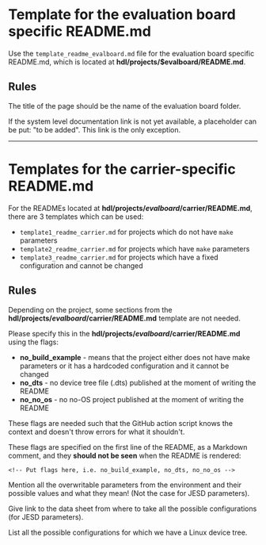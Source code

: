 # Template for the evaluation board specific README.md

Use the ``template_readme_evalboard.md`` file for the evaluation board specific README.md, which is located at **hdl/projects/$evalboard/README.md**.

## Rules

The title of the page should be the name of the evaluation board folder.

If the system level documentation link is not yet available, a placeholder can be put: "to be added". This link is the only exception.

---------------------------

# Templates for the carrier-specific README.md

For the READMEs located at **hdl/projects/$evalboard/$carrier/README.md**, there are 3 templates which can be used:

- ``template1_readme_carrier.md`` for projects which do not have ``make`` parameters
- ``template2_readme_carrier.md`` for projects which have ``make`` parameters
- ``template3_readme_carrier.md`` for projects which have a fixed configuration and cannot be changed

## Rules

Depending on the project, some sections from the **hdl/projects/$evalboard/$carrier/README.md** template are not needed.

Please specify this in the **hdl/projects/$evalboard/$carrier/README.md** using the flags:

- **no_build_example** - means that the project either does not have make parameters or it has a hardcoded configuration and it cannot be changed
- **no_dts** - no device tree file (.dts) published at the moment of writing the README
- **no_no_os** - no no-OS project published at the moment of writing the README

These flags are needed such that the GitHub action script knows the context and doesn't throw errors for what it shouldn't.

These flags are specified on the first line of the README, as a Markdown comment, and they **should not be seen** when the README is rendered:

```
<!-- Put flags here, i.e. no_build_example, no_dts, no_no_os -->
```

Mention all the overwritable parameters from the environment and their possible values and what they mean! (Not the case for JESD parameters).

Give link to the data sheet from where to take all the possible configurations (for JESD parameters).

List all the possible configurations for which we have a Linux device tree.
